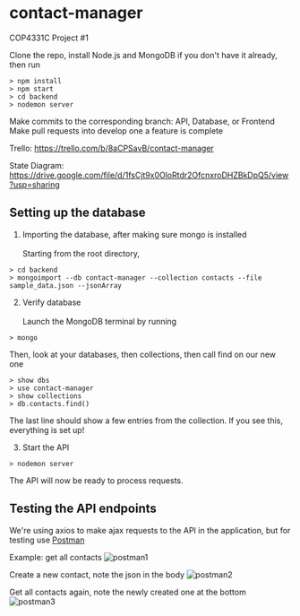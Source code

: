 # contact-manager
COP4331C Project #1

Clone the repo, install Node.js and MongoDB if you don't have it already, then run
```
> npm install
> npm start
> cd backend
> nodemon server
```

Make commits to the corresponding branch: API, Database, or Frontend
Make pull requests into develop one a feature is complete

Trello:
https://trello.com/b/8aCPSavB/contact-manager

State Diagram:
https://drive.google.com/file/d/1fsCjt9x0OloRtdr2OfcnxroDHZBkDpQ5/view?usp=sharing


## Setting up the database

1. Importing the database, after making sure mongo is installed\
\
Starting from the root directory,
```
> cd backend
> mongoimport --db contact-manager --collection contacts --file sample_data.json --jsonArray
```


2. Verify database\
\
Launch the MongoDB terminal by running
```
> mongo
```
Then, look at your databases, then collections, then call find on our new one
```
> show dbs
> use contact-manager
> show collections
> db.contacts.find()
```
The last line should show a few entries from the collection. If you see this, everything is set up!

3. Start the API
```
> nodemon server
```
The API will now be ready to process requests.

## Testing the API endpoints

We're using axios to make ajax requests to the API in the application, but for testing use [Postman](https://www.getpostman.com/)

Example: get all contacts
![postman1](https://i.imgur.com/HDBKepK.png)

Create a new contact, note the json in the body
![postman2](https://i.imgur.com/zuR0VLM.png)

Get all contacts again, note the newly created one at the bottom
![postman3](https://i.imgur.com/I2EOAPf.png)

